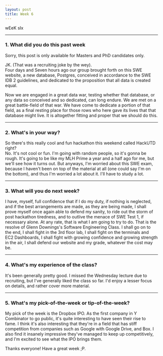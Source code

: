 ```yaml
---
layout: post
title: Week 6
---
```



wEeK sIx

---
### 1. What did you do this past week
Sorry, this post is only available for Masters and PhD candidates only.  

JK. (That was a recruiting joke by the wey).  
Four days and Seven hours ago our group brought forth on this SWE website, a new database, Postgres, conceived in accordance to the SWE IDB 2 guidelines, and dedicated to the proposition that all data is created equal.

Now we are engaged in a great data war, testing whether that database, or any data so conceived and so dedicated, can long endure. We are met on a great battle-field of that war. We have come to dedicate a portion of that field, as a final resting place for those rows who here gave its lives that that database might live. It is altogether fitting and proper that we should do this.


---

### 2. What's in your way?

So there's this really cool and fun hackathon this weekend called HackUTD right?  
No. It's not cool or fun. I'm going with random people, so it's gonna be rough. It's going to be like my MLH Prime a year and a half ago for me, but we'll see how it turns out.
But anyways, I'm worried about this SWE exam, because I haven't been on top of the material at all (one could say I'm on the bottom), and thus I'm worried a lot about it. I'll have to study a lot.



---

### 3. What will you do next week?

I have, myself, full confidence that if I do my duty, if nothing is neglected, and if the best arrangements are made, as they are being made, I shall prove myself once again able to defend my sanity, to ride out the storm of post hackathon tiredness, and to outlive the menace of SWE Test 1, if necessary alone. At any rate, that is what I am going to try to do. That is the resolve of Glenn Downings's Software Engineering Class. I shall go on to the end, I shall fight in the 3rd floor lab, I shall fight on the terminals and EC2 Dashboards, I shall fight with growing confidence and growing strength in the air, I shall defend our website and my grade, whatever the cost may be.

---

### 4. What's my experience of the class?

It's been generally pretty good. I missed the Wednesday lecture due to recruiting, but I've generally liked the class so far. I'd enjoy a lesser focus on details, and rather cover more material.

---
### 5. What's my pick-of-the-week or tip-of-the-week?

My pick of the week is the Dropbox IPO. As the first company in Y Combinator to go public, it's quite interesting to have seen their rise to fame. I think it's also interesting that they're in a field that has stiff competition from companies such as Google with Google Drive, and Box. I also find it insanely impressive they've managed to keep up competitively, and I'm excited to see what the IPO brings them.


Thanks everyone! Have a great week ;P.
